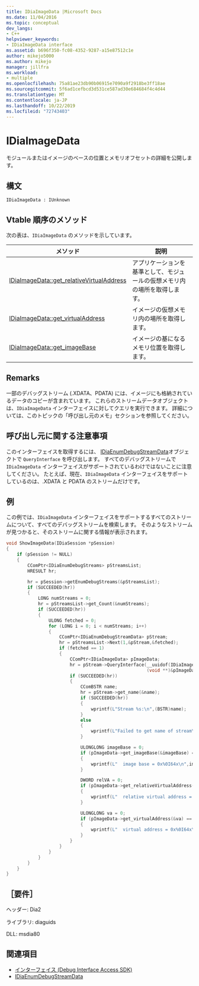 ```yaml
---
title: IDiaImageData |Microsoft Docs
ms.date: 11/04/2016
ms.topic: conceptual
dev_langs:
- C++
helpviewer_keywords:
- IDiaImageData interface
ms.assetid: b696f350-fc08-4352-9287-a15e87512c1e
author: mikejo5000
ms.author: mikejo
manager: jillfra
ms.workload:
- multiple
ms.openlocfilehash: 75a81ae23db90b06915e7090a9f2918be3ff18ae
ms.sourcegitcommit: 5f6ad1cefbcd3d531ce587ad30e684684f4c4d44
ms.translationtype: MT
ms.contentlocale: ja-JP
ms.lasthandoff: 10/22/2019
ms.locfileid: "72743403"
---
```

# <a name="idiaimagedata"></a>IDiaImageData
モジュールまたはイメージのベースの位置とメモリオフセットの詳細を公開します。

## <a name="syntax"></a>構文

```
IDiaImageData : IUnknown
```

## <a name="methods-in-vtable-order"></a>Vtable 順序のメソッド
次の表は、`IDiaImageData` のメソッドを示しています。

|メソッド|説明|
|------------|-----------------|
|[IDiaImageData::get_relativeVirtualAddress](../../debugger/debug-interface-access/idiaimagedata-get-relativevirtualaddress.md)|アプリケーションを基準として、モジュールの仮想メモリ内の場所を取得します。|
|[IDiaImageData::get_virtualAddress](../../debugger/debug-interface-access/idiaimagedata-get-virtualaddress.md)|イメージの仮想メモリ内の場所を取得します。|
|[IDiaImageData::get_imageBase](../../debugger/debug-interface-access/idiaimagedata-get-imagebase.md)|イメージの基になるメモリ位置を取得します。|

## <a name="remarks"></a>Remarks
一部のデバッグストリーム (.XDATA、PDATA) には、イメージにも格納されているデータのコピーが含まれています。 これらのストリームデータオブジェクトは、`IDiaImageData` インターフェイスに対してクエリを実行できます。 詳細については、このトピックの「呼び出し元のメモ」セクションを参照してください。

## <a name="notes-for-callers"></a>呼び出し元に関する注意事項
このインターフェイスを取得するには、 [IDiaEnumDebugStreamData](../../debugger/debug-interface-access/idiaenumdebugstreamdata.md)オブジェクトで `QueryInterface` を呼び出します。 すべてのデバッグストリームで `IDiaImageData` インターフェイスがサポートされているわけではないことに注意してください。 たとえば、現在、`IDiaImageData` インターフェイスをサポートしているのは、.XDATA と PDATA のストリームだけです。

## <a name="example"></a>例
この例では、`IDiaImageData` インターフェイスをサポートするすべてのストリームについて、すべてのデバッグストリームを検索します。 そのようなストリームが見つかると、そのストリームに関する情報が表示されます。

```C++
void ShowImageData(IDiaSession *pSession)
{
    if (pSession != NULL)
    {
        CComPtr<IDiaEnumDebugStreams> pStreamsList;
        HRESULT hr;

        hr = pSession->getEnumDebugStreams(&pStreamsList);
        if (SUCCEEDED(hr))
        {
            LONG numStreams = 0;
            hr = pStreamsList->get_Count(&numStreams);
            if (SUCCEEDED(hr))
            {
                ULONG fetched = 0;
                for (LONG i = 0; i < numStreams; i++)
                {
                    CComPtr<IDiaEnumDebugStreamData> pStream;
                    hr = pStreamsList->Next(1,&pStream,&fetched);
                    if (fetched == 1)
                    {
                        CComPtr<IDiaImageData> pImageData;
                        hr = pStream->QueryInterface(__uuidof(IDiaImageData),
                                                     (void **)&pImageData);
                        if (SUCCEEDED(hr))
                        {
                            CComBSTR name;
                            hr = pStream->get_name(&name);
                            if (SUCCEEDED(hr))
                            {
                                wprintf(L"Stream %s:\n",(BSTR)name);
                            }
                            else
                            {
                                wprintf(L"Failed to get name of stream\n");
                            }

                            ULONGLONG imageBase = 0;
                            if (pImageData->get_imageBase(&imageBase) == S_OK)
                            {
                                wprintf(L"  image base = 0x%0I64x\n",imageBase);
                            }

                            DWORD relVA = 0;
                            if (pImageData->get_relativeVirtualAddress(&relVA) == S_OK)
                            {
                                wprintf(L"  relative virtual address = 0x%08lx\n",relVA);
                            }

                            ULONGLONG va = 0;
                            if (pImageData->get_virtualAddress(&va) == S_OK)
                            {
                                wprintf(L"  virtual address = 0x%0I64x\n", va);
                            }
                        }
                    }
                }
            }
        }
    }
}
```

## <a name="requirements"></a>［要件］
ヘッダー: Dia2

ライブラリ: diaguids

DLL: msdia80

## <a name="see-also"></a>関連項目
- [インターフェイス (Debug Interface Access SDK)](../../debugger/debug-interface-access/interfaces-debug-interface-access-sdk.md)
- [IDiaEnumDebugStreamData](../../debugger/debug-interface-access/idiaenumdebugstreamdata.md)
